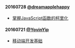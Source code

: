 #### 20160728 [@dreamapplehappy](https://github.com/dreamapplehappy)
+ [掌握JavaScript函数的柯里化](articles/master-javascript-currying.md)

#### 20160721 [@YovinYip](https://github.com/YovinYip)
+ [移动端开发基础](https://www.gitbook.com/book/yovinyip/mobile-frontend-book/edit#/edit/master/README.md)